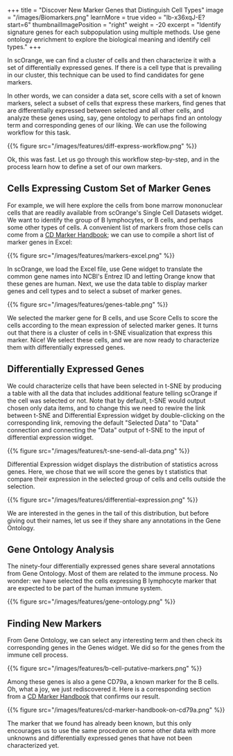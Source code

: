 +++
title = "Discover New Marker Genes that Distinguish Cell Types"
image = "/images/Biomarkers.png"
learnMore = true
video = "lb-x36xqJ-E?start=6"
thumbnailImagePosition = "right"
weight = -20
excerpt = "Identify signature genes for each subpopulation using multiple methods. Use gene ontology enrichment to explore the biological meaning and identify cell types."
+++

In scOrange, we can find a cluster of cells and then characterize it with a set of differentially expressed genes. If there is a cell type that is prevailing in our cluster, this technique can be used to find candidates for gene markers.

In other words, we can consider a data set, score cells with a set of known markers, select a subset of cells that express these markers, find genes that are differentially expressed between selected and all other cells, and analyze these genes using, say, gene ontology to perhaps find an ontology term and corresponding genes of our liking. We can use the following workflow for this task.

{{% figure src="/images/features/diff-express-workflow.png"  %}}

Ok, this was fast. Let us go through this workflow step-by-step, and in the process learn how to define a set of our own markers.

## Cells Expressing Custom Set of Marker Genes

For example, we will here explore the cells from bone marrow mononuclear cells that are readily available from scOrange's Single Cell Datasets widget. We want to identify the group of B lymphocytes, or B cells, and perhaps some other types of cells. A convenient list of markers from those cells can come from a [CD Marker Handbook](https://www.bdbiosciences.com/documents/cd_marker_handbook.pdf); we can use to compile a short list of marker genes in Excel:

{{% figure src="/images/features/markers-excel.png"  %}}

In scOrange, we load the Excel file, use Gene widget to translate the common gene names into NCBI's Entrez ID and letting Orange know that these genes are human. Next, we use the data table to display marker genes and cell types and to select a subset of marker genes.

{{% figure src="/images/features/genes-table.png"  %}}

We selected the marker gene for B cells, and use Score Cells to score the cells according to the mean expression of selected marker genes. It turns out that there is a cluster of cells in t-SNE visualization that express this marker. Nice! We select these cells, and we are now ready to characterize them with differentially expressed genes.

## Differentially Expressed Genes

We could characterize cells that have been selected in t-SNE by producing a table with all the data that includes additional feature telling scOrange if the cell was selected or not. Note that by default, t-SNE would output chosen only data items, and to change this we need to rewire the link between t-SNE and Differential Expression widget by double-clicking on the corresponding link, removing the default "Selected Data" to "Data" connection and connecting the "Data" output of t-SNE to the input of differential expression widget.

{{% figure src="/images/features/t-sne-send-all-data.png"  %}}

Differential Expression widget displays the distribution of statistics across genes. Here, we chose that we will score the genes by t statistics that compare their expression in the selected group of cells and cells outside the selection. 

{{% figure src="/images/features/differential-expression.png"  %}}

We are interested in the genes in the tail of this distribution, but before giving out their names, let us see if they share any annotations in the Gene Ontology.

## Gene Ontology Analysis

The ninety-four differentially expressed genes share several annotations from Gene Ontology. Most of them are related to the immune process. No wonder: we have selected the cells expressing B lymphocyte marker that are expected to be part of the human immune system.

{{% figure src="/images/features/gene-ontology.png"  %}}

## Finding New Markers

From Gene Ontology, we can select any interesting term and then check its corresponding genes in the Genes widget. We did so for the genes from the immune cell process.

{{% figure src="/images/features/b-cell-putative-markers.png"  %}}

Among these genes is also a gene CD79a, a known marker for the B cells. Oh, what a joy, we just rediscovered it. Here is a corresponding section from a [CD Marker Handbook](https://www.bdbiosciences.com/documents/cd_marker_handbook.pdf) that confirms our result.

{{% figure src="/images/features/cd-marker-handbook-on-cd79a.png"  %}}

The marker that we found has already been known, but this only encourages us to use the same procedure on some other data with more unknowns and differentially expressed genes that have not been characterized yet.